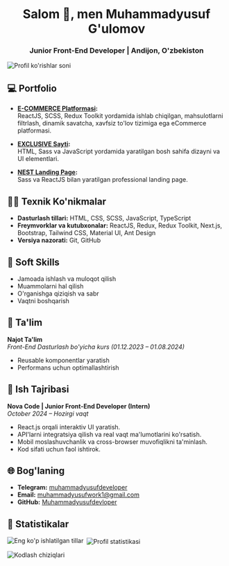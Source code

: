 <h1 align="center">Salom 👋, men Muhammadyusuf G'ulomov</h1>
<h3 align="center">Junior Front-End Developer | Andijon, O'zbekiston</h3>

<p align="left"> <img src="https://komarev.com/ghpvc/?username=muhammadyusufbrr&label=Profil%20ko'rishlar%20soni&color=0e75b6&style=flat" alt="Profil ko'rishlar soni" /> </p>

## 💻 Portfolio
- **[E-COMMERCE Platformasi](https://e-commerce-frontend-flame.vercel.app/):**  
  ReactJS, SCSS, Redux Toolkit yordamida ishlab chiqilgan, mahsulotlarni filtrlash, dinamik savatcha, xavfsiz to'lov tizimiga ega eCommerce platformasi.

- **[EXCLUSIVE Sayti](https://imtihon-javascript-wii6.vercel.app/):**  
  HTML, Sass va JavaScript yordamida yaratilgan bosh sahifa dizayni va UI elementlari.

- **[NEST Landing Page](https://reactjs-1-oy-imtihon.vercel.app/):**  
  Sass va ReactJS bilan yaratilgan professional landing page.

## 👩‍💻 Texnik Ko'nikmalar
- **Dasturlash tillari:** HTML, CSS, SCSS, JavaScript, TypeScript  
- **Freymvorklar va kutubxonalar:** ReactJS, Redux, Redux Toolkit, Next.js, Bootstrap, Tailwind CSS, Material UI, Ant Design  
- **Versiya nazorati:** Git, GitHub  

## 🧠 Soft Skills
- Jamoada ishlash va muloqot qilish
- Muammolarni hal qilish
- O'rganishga qiziqish va sabr
- Vaqtni boshqarish

## 🏫 Ta'lim
**Najot Ta'lim**  
_Front-End Dasturlash bo'yicha kurs (01.12.2023 – 01.08.2024)_  
- Reusable komponentlar yaratish  
- Performans uchun optimallashtirish  

## 💼 Ish Tajribasi
**Nova Code | Junior Front-End Developer (Intern)**  
_October 2024 – Hozirgi vaqt_  
- React.js orqali interaktiv UI yaratish.  
- API'larni integratsiya qilish va real vaqt ma'lumotlarini ko'rsatish.  
- Mobil moslashuvchanlik va cross-browser muvofiqlikni ta'minlash.  
- Kod sifati uchun faol ishtirok.

## 🌐 Bog'laning
- **Telegram:** [muhammadyusufdeveloper](https://t.me/muhammadyusufdeveloper)  
- **Email:** [muhammadyusufwork1@gmail.com](mailto:muhammadyusufwork1@gmail.com)  
- **GitHub:** [Muhammadyusufdevloper](https://github.com/Muhammadyusufdevloper)

## 🌟 Statistikalar
<p><img align="left" src="https://github-readme-stats.vercel.app/api/top-langs?username=muhammadyusufbrr&show_icons=true&locale=en&layout=compact" alt="Eng ko'p ishlatilgan tillar" /></p>
<p>&nbsp;<img align="center" src="https://github-readme-stats.vercel.app/api?username=muhammadyusufbrr&show_icons=true&locale=en" alt="Profil statistikasi" /></p>
<p><img align="center" src="https://github-readme-streak-stats.herokuapp.com/?user=muhammadyusufbrr" alt="Kodlash chiziqlari" /></p>


